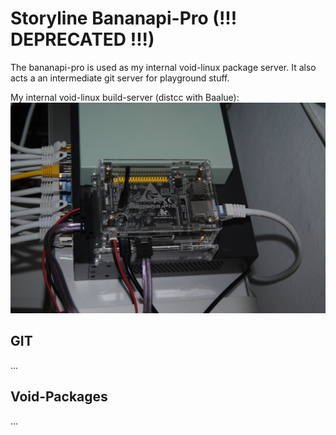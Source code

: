 Storyline Bananapi-Pro (!!! DEPRECATED !!!)
===========================================

The bananapi-pro is used as my internal void-linux package server. It also acts a an intermediate git server for playground stuff.

My internal void-linux build-server (distcc with Baalue):
![Alt text](../../pics/bananapi-pro.jpg?raw=true "Bananapi-Pro")


GIT
---
...


Void-Packages
-------------
...
